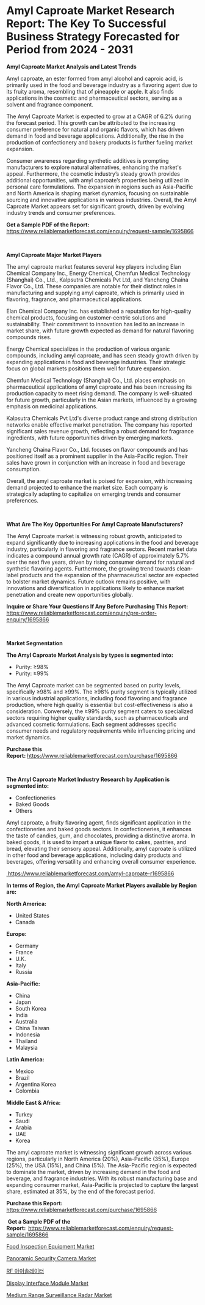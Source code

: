 <p><h1>Amyl Caproate Market Research Report: The Key To Successful Business Strategy Forecasted for Period from 2024 - 2031</h1></p><p><strong>Amyl Caproate Market Analysis and Latest Trends</strong></p>
<p><p>Amyl caproate, an ester formed from amyl alcohol and caproic acid, is primarily used in the food and beverage industry as a flavoring agent due to its fruity aroma, resembling that of pineapple or apple. It also finds applications in the cosmetic and pharmaceutical sectors, serving as a solvent and fragrance component.</p><p>The Amyl Caproate Market is expected to grow at a CAGR of 6.2% during the forecast period. This growth can be attributed to the increasing consumer preference for natural and organic flavors, which has driven demand in food and beverage applications. Additionally, the rise in the production of confectionery and bakery products is further fueling market expansion. </p><p>Consumer awareness regarding synthetic additives is prompting manufacturers to explore natural alternatives, enhancing the market's appeal. Furthermore, the cosmetic industry’s steady growth provides additional opportunities, with amyl caproate’s properties being utilized in personal care formulations. The expansion in regions such as Asia-Pacific and North America is shaping market dynamics, focusing on sustainable sourcing and innovative applications in various industries. Overall, the Amyl Caproate Market appears set for significant growth, driven by evolving industry trends and consumer preferences.</p></p>
<p><strong>Get a Sample PDF of the Report:&nbsp;</strong> <a href="https://www.reliablemarketforecast.com/enquiry/request-sample/1695866?utm_campaign=1080&utm_medium=2&utm_source=Github&utm_content=ia&utm_term=30102024&utm_id=amyl-caproate">https://www.reliablemarketforecast.com/enquiry/request-sample/1695866</a></p>
<p>&nbsp;</p>
<p><strong>Amyl Caproate Major Market Players</strong></p>
<p><p>The amyl caproate market features several key players including Elan Chemical Company Inc., Energy Chemical, Chemfun Medical Technology (Shanghai) Co., Ltd., Kalpsutra Chemicals Pvt Ltd, and Yancheng Chaina Flavor Co., Ltd. These companies are notable for their distinct roles in manufacturing and supplying amyl caproate, which is primarily used in flavoring, fragrance, and pharmaceutical applications.</p><p>Elan Chemical Company Inc. has established a reputation for high-quality chemical products, focusing on customer-centric solutions and sustainability. Their commitment to innovation has led to an increase in market share, with future growth expected as demand for natural flavoring compounds rises.</p><p>Energy Chemical specializes in the production of various organic compounds, including amyl caproate, and has seen steady growth driven by expanding applications in food and beverage industries. Their strategic focus on global markets positions them well for future expansion.</p><p>Chemfun Medical Technology (Shanghai) Co., Ltd. places emphasis on pharmaceutical applications of amyl caproate and has been increasing its production capacity to meet rising demand. The company is well-situated for future growth, particularly in the Asian markets, influenced by a growing emphasis on medicinal applications.</p><p>Kalpsutra Chemicals Pvt Ltd's diverse product range and strong distribution networks enable effective market penetration. The company has reported significant sales revenue growth, reflecting a robust demand for fragrance ingredients, with future opportunities driven by emerging markets.</p><p>Yancheng Chaina Flavor Co., Ltd. focuses on flavor compounds and has positioned itself as a prominent supplier in the Asia-Pacific region. Their sales have grown in conjunction with an increase in food and beverage consumption.</p><p>Overall, the amyl caproate market is poised for expansion, with increasing demand projected to enhance the market size. Each company is strategically adapting to capitalize on emerging trends and consumer preferences.</p></p>
<p>&nbsp;</p>
<p><strong>What Are The Key Opportunities For Amyl Caproate Manufacturers?</strong></p>
<p><p>The Amyl Caproate market is witnessing robust growth, anticipated to expand significantly due to increasing applications in the food and beverage industry, particularly in flavoring and fragrance sectors. Recent market data indicates a compound annual growth rate (CAGR) of approximately 5.7% over the next five years, driven by rising consumer demand for natural and synthetic flavoring agents. Furthermore, the growing trend towards clean-label products and the expansion of the pharmaceutical sector are expected to bolster market dynamics. Future outlook remains positive, with innovations and diversification in applications likely to enhance market penetration and create new opportunities globally.</p></p>
<p><strong>Inquire or Share Your Questions If Any Before Purchasing This Report:</strong> <a href="https://www.reliablemarketforecast.com/enquiry/pre-order-enquiry/1695866?utm_campaign=1080&utm_medium=2&utm_source=Github&utm_content=ia&utm_term=30102024&utm_id=amyl-caproate">https://www.reliablemarketforecast.com/enquiry/pre-order-enquiry/1695866</a></p>
<p>&nbsp;</p>
<p><strong>Market Segmentation</strong></p>
<p><strong>The Amyl Caproate Market Analysis by types is segmented into:</strong></p>
<p><ul><li>Purity: ≥98%</li><li>Purity: ≥99%</li></ul></p>
<p><p>The Amyl Caproate market can be segmented based on purity levels, specifically ≥98% and ≥99%. The ≥98% purity segment is typically utilized in various industrial applications, including food flavoring and fragrance production, where high quality is essential but cost-effectiveness is also a consideration. Conversely, the ≥99% purity segment caters to specialized sectors requiring higher quality standards, such as pharmaceuticals and advanced cosmetic formulations. Each segment addresses specific consumer needs and regulatory requirements while influencing pricing and market dynamics.</p></p>
<p><strong>Purchase this Report:&nbsp;</strong><a href="https://www.reliablemarketforecast.com/purchase/1695866?utm_campaign=1080&utm_medium=2&utm_source=Github&utm_content=ia&utm_term=30102024&utm_id=amyl-caproate">https://www.reliablemarketforecast.com/purchase/1695866</a></p>
<p>&nbsp;</p>
<p><strong>The Amyl Caproate Market Industry Research by Application is segmented into:</strong></p>
<p><ul><li>Confectioneries</li><li>Baked Goods</li><li>Others</li></ul></p>
<p><p>Amyl caproate, a fruity flavoring agent, finds significant application in the confectioneries and baked goods sectors. In confectioneries, it enhances the taste of candies, gum, and chocolates, providing a distinctive aroma. In baked goods, it is used to impart a unique flavor to cakes, pastries, and bread, elevating their sensory appeal. Additionally, amyl caproate is utilized in other food and beverage applications, including dairy products and beverages, offering versatility and enhancing overall consumer experience.</p></p>
<p><a href="https://www.reliablemarketforecast.com/amyl-caproate-r1695866?utm_campaign=1080&utm_medium=2&utm_source=Github&utm_content=ia&utm_term=30102024&utm_id=amyl-caproate">&nbsp;https://www.reliablemarketforecast.com/amyl-caproate-r1695866</a></p>
<p><strong>In terms of Region, the Amyl Caproate Market Players available by Region are:</strong></p>
<p>
    <p> <strong> North America: </strong>
        <ul>
            <li>United States</li>
            <li>Canada</li>
        </ul>
        </p> 
    <p> <strong> Europe: </strong>
        <ul>
            <li>Germany</li>
            <li>France</li>
            <li>U.K.</li>
            <li>Italy</li>
            <li>Russia</li>
        </ul>
        </p> 
    <p> <strong> Asia-Pacific: </strong>
        <ul>
            <li>China</li>
            <li>Japan</li>
            <li>South Korea</li>
            <li>India</li>
            <li>Australia</li>
            <li>China Taiwan</li>
            <li>Indonesia</li>
            <li>Thailand</li>
            <li>Malaysia</li>
        </ul>
        </p> 
    <p> <strong> Latin America: </strong>
        <ul>
            <li>Mexico</li>
            <li>Brazil</li>
            <li>Argentina Korea</li>
            <li>Colombia</li>
        </ul>
        </p> 
    <p> <strong> Middle East & Africa: </strong>
        <ul>
            <li>Turkey</li>
            <li>Saudi</li>
            <li>Arabia</li>
            <li>UAE</li>
            <li>Korea</li>
        </ul>
    </p>
    </p>
<p><p>The amyl caproate market is witnessing significant growth across various regions, particularly in North America (20%), Asia-Pacific (35%), Europe (25%), the USA (15%), and China (5%). The Asia-Pacific region is expected to dominate the market, driven by increasing demand in the food and beverage, and fragrance industries. With its robust manufacturing base and expanding consumer market, Asia-Pacific is projected to capture the largest share, estimated at 35%, by the end of the forecast period.</p></p>
<p><strong>Purchase this Report: </strong><a href="https://www.reliablemarketforecast.com/purchase/1695866?utm_campaign=1080&utm_medium=2&utm_source=Github&utm_content=ia&utm_term=30102024&utm_id=amyl-caproate">https://www.reliablemarketforecast.com/purchase/1695866</a></p>
<p>&nbsp;<strong>Get a Sample PDF of the Report:&nbsp;&nbsp;</strong><a href="https://www.reliablemarketforecast.com/enquiry/request-sample/1695866?utm_campaign=1080&utm_medium=2&utm_source=Github&utm_content=ia&utm_term=30102024&utm_id=amyl-caproate">https://www.reliablemarketforecast.com/enquiry/request-sample/1695866</a></p>
<p><strong></strong></p>
<p><p><a href="https://github.com/anidillnagatat/Market-Research-Report-List-1/blob/main/food-inspection-equipment-market.md?utm_campaign=1080&utm_medium=2&utm_source=Github&utm_content=ia&utm_term=30102024&utm_id=amyl-caproate">Food Inspection Equipment Market</a></p><p><a href="https://www.linkedin.com/pulse/panoramic-security-camera-market-investigation-industry-w3hqc?utm_campaign=1080&utm_medium=2&utm_source=Github&utm_content=ia&utm_term=30102024&utm_id=amyl-caproate">Panoramic Security Camera Market</a></p><p><a href="https://github.com/sougarounis/Market-Research-Report-List-6/blob/main/897778721462.md?utm_campaign=1080&utm_medium=2&utm_source=Github&utm_content=ia&utm_term=30102024&utm_id=amyl-caproate">RF 아이솔레이터</a></p><p><a href="https://www.linkedin.com/pulse/display-interface-module-market-revolution-size-share-emerging-8bqlc?utm_campaign=1080&utm_medium=2&utm_source=Github&utm_content=ia&utm_term=30102024&utm_id=amyl-caproate">Display Interface Module Market</a></p><p><a href="https://issuu.com/reportprime-2/docs/medium-range-surveillance-radar-mar_43d51fcefc3f27?utm_campaign=1080&utm_medium=2&utm_source=Github&utm_content=ia&utm_term=30102024&utm_id=amyl-caproate">Medium Range Surveillance Radar Market</a></p></p>